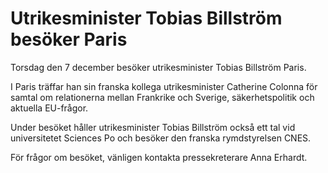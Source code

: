 # Utrikesminister Tobias Billström besöker Paris

Torsdag den 7 december besöker utrikesminister Tobias Billström Paris.

I Paris träffar han sin franska kollega utrikesminister Catherine Colonna för samtal om relationerna mellan Frankrike och Sverige, säkerhetspolitik och aktuella EU-frågor.

Under besöket håller utrikesminister Tobias Billström också ett tal vid universitetet Sciences Po och besöker den franska rymdstyrelsen CNES.

För frågor om besöket, vänligen kontakta pressekreterare Anna Erhardt.
